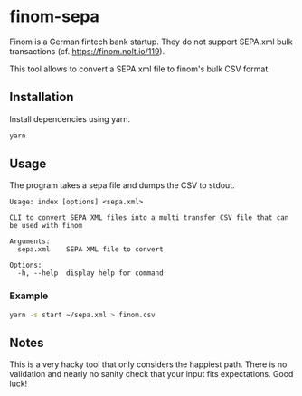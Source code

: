 # finom-sepa

Finom is a German fintech bank startup. They do not support SEPA.xml bulk transactions (cf. https://finom.nolt.io/119).

This tool allows to convert a SEPA xml file to finom's bulk CSV format.

## Installation

Install dependencies using yarn.

```sh
yarn
```

## Usage

The program takes a sepa file and dumps the CSV to stdout.

```
Usage: index [options] <sepa.xml>

CLI to convert SEPA XML files into a multi transfer CSV file that can be used with finom

Arguments:
  sepa.xml    SEPA XML file to convert

Options:
  -h, --help  display help for command
```

### Example

```sh
yarn -s start ~/sepa.xml > finom.csv
```

## Notes

This is a very hacky tool that only considers the happiest path. There is no validation and nearly no sanity check that your input fits expectations. Good luck!
